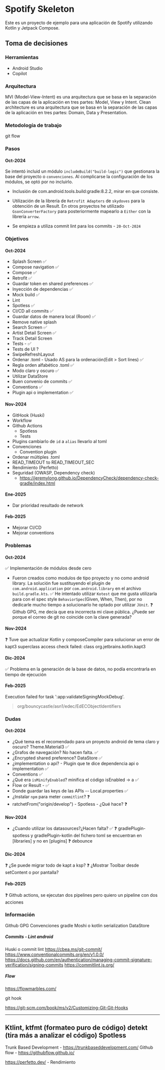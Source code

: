 # Spotify Skeleton

Este es un proyecto de ejemplo para una aplicación de Spotify utilizando Kotlin y Jetpack Compose.

## Toma de decisiones

### Herramientas

- Android Studio
- Copilot

### Arquitectura
MVI (Model-View-Intent) es una arquitectura que se basa en la separación de las capas de la aplicación en tres partes: Model, View y Intent.
Clean architecture es una arquitectura que se basa en la separación de las capas de la aplicación en tres partes: Domain, Data y Presentation.

### Metodología de trabajo
git flow

### Pasos

#### Oct-2024
Se intentó incluid un módulo `includeBuild("build-logic")` que gestionara la base del proyecto o `convenciones`.
Al complicarse la configuración de los módulos, se optó por no incluirlo.

- Inclusión de com.android.tools.build:gradle:8.2.2, mirar en que consiste.

- Utilización de la librería de `Retrofit Adapters` de `skydoves` para la obtención de un Result. En otros proyectos
he utilizado `GsonConverterFactory` para posteriormente mapearlo a `Either` con la librería `arrow`.

- Se empieza a utiliza commit lint para los commits - `20-Oct-2024`

### Objetivos

#### Oct-2024
- Splash Screen ✅
- Compose navigation ✅
- Compose ✅
- Retrofit ✅
- Guardar token en shared preferences ✅
- Inyección de dependencias ✅
- Mock build ✅
- Lint
- Spotless ✅
- CI/CD all commits  ✅
- Guardar datos de manera local (Room) ✅
- Remove native splash
- Search Screen ✅
- Artist Detail Screen ✅
- Track Detail Screen
- Tests - ✅
- Tests de UI ?
- SwipeRefreshLayout
- Ordenar .toml - Usado AS para la ordenación(Edit > Sort lines) ✅
- Regla orden alfabético .toml ✅
- Modo claro y oscuro ✅
- Utilizar DataStore
- Buen convenio de commits ✅
- Conventions ✅
- Plugin api o implementation ✅

#### Nov-2024
- GitHook (Huski)
- Workflow
- Github Actions
  - Spotless
  - Tests
- Plugins cambiarlo de `id` a `alias` llevarlo al toml
- Convenciones
  - Convention plugin
- Ordenar múltiples .toml
- READ_TIMEOUT to READ_TIMEOUT_SEC
- Rendimiento (Perfetto)
- Seguridad (OWASP, Dependency check)
  - https://jeremylong.github.io/DependencyCheck/dependency-check-gradle/index.html

#### Ene-2025
- Dar prioridad resultado de network

#### Feb-2025
- Mejorar CI/CD
- Mejorar conventions

### Problemas

#### Oct-2024
✅ Implementación de módulos desde cero
  - Fueron creados como modulos de tipo proyecto y no como android library. La solución fue sustituyendo
  el plugin de `com.android.application` por `com.android.library` en el archivo `build.gradle.kts`.
✅ He intentado utilizar `Kotest` que me gusta utilizarla para con el spec style `BehaviorSpec`(Given, When, Then), por no dedicarle mucho tiempo a solucionarlo he optado por utilizar `JUnit`.
❓ Github GPG, me decía que era incorrecta mi clave pública. ¿Puede ser porque el correo de git no coincide con la clave generada?

#### Nov-2024
❓ Tuve que actualizar Kotlin y composeCompiler para solucionar un error de kapt3
    superclass access check failed: class org.jetbrains.kotlin.kapt3

#### Dic-2024
✅ Problema en la generación de la base de datos, no podía encontrarla en tiempo de ejecución

#### Feb-2025
Execution failed for task ':app:validateSigningMockDebug'.
> org/bouncycastle/asn1/edec/EdECObjectIdentifiers

### Dudas

#### Oct-2024
- ¿Qué tema es el recomendado para un proyecto android de tema claro y oscuro? Theme.Material3 ✅
- ¿Grafos de navegación? No hacen falta. ✅
- ¿Encrypted shared preference? DataStore ✅
- ¿implementation o api? - Plugin que te dice dependencia api o implementation ✅
- Conventions ✅
- ¿Qué era `isMinifyEnabled`? minifica el código isEnabled -> a ✅
- Flow or Result - ✅
- Donde guardar las keys de las APIs -- Local.properties ✅
- ¿Instalar `npm` para meter `commitlint`? ❓
- ratchetFrom("origin/develop") - Spotless - ¿Qué hace?  ❓

#### Nov-2024
- ¿Cuando utilizar los datasources?¿Hacen falta? ✅
❓ gradlePlugin-spotless y gradlePlugin-kotlin del fichero toml se encuentran
en [libraries] y no en [plugins]
❓ debounce

#### Dic-2024 
❓ ¿Se puede migrar todo de kapt a ksp?
❓ ¿Mostrar Toolbar desde setContent o por pantalla?

#### Feb-2025
❓ Github actions, se ejecutan dos pipelines pero quiero un pipeline con dos acciones

### Información

Github GPG
Convenciones gradle
Moshi o kotlin serialization
DataStore

##### Commits - Lint android
Huski o commit lint
https://cbea.ms/git-commit/
https://www.conventionalcommits.org/en/v1.0.0/
https://docs.github.com/en/authentication/managing-commit-signature-verification/signing-commits
https://commitlint.js.org/

##### Flow
https://flowmarbles.com/

git hook

https://git-scm.com/book/ms/v2/Customizing-Git-Git-Hooks

----
Ktlint, ktfmt (formateo puro de código)
detekt (tira más a analizar el código)
Spotless
----

Trunk Based Development - https://trunkbaseddevelopment.com/
Github flow - https://githubflow.github.io/

https://perfetto.dev/ - Rendimiento